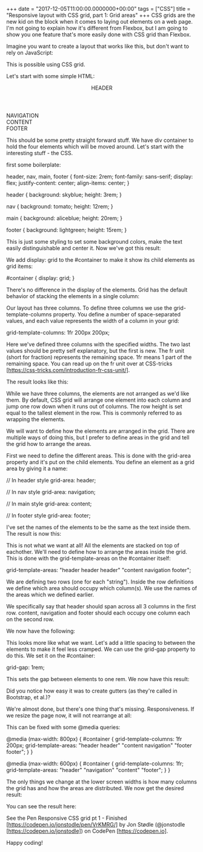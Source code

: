+++
date = "2017-12-05T11:00:00.0000000+00:00"
tags = ["CSS"]
title = "Responsive layout with CSS grid, part 1: Grid areas"
+++
CSS grids are the new kid on the block when it comes to laying out elements on a
web page. I'm not going to explain how it's different from Flexbox, but I am
going to show you one feature that's more easily done with CSS grid than
Flexbox.

Imagine you want to create a layout that works like this, but don't want to rely
on JavaScript:



This is possible using CSS grid.

Let's start with some simple HTML:

<div id="container">
  <header>
    HEADER
  </header>

  <nav>
    NAVIGATION
  </nav>

  <main>
    CONTENT
  </main>

  <footer>
    FOOTER
  </footer>
</div>


This should be some pretty straight forward stuff. We have div  container to
hold the four elements which will be moved around. Let's start with the
interesting stuff - the CSS.

first some boilerplate:

header, nav, main, footer {
  font-size: 2rem;
  font-family: sans-serif;
  display: flex;
  justify-content: center;
  align-items: center;
}

header {
  background: skyblue;
  height: 3rem;
}

nav {
  background: tomato;
  height: 12rem;
}

main {
  background: aliceblue;
  height: 20rem;
}

footer {
  background: lightgreen;
  height: 15rem;
}


This is just some styling to set some background colors, make the text easily
distinguishable and center it. Now we've got this result:



We add display: grid  to the #container  to make it show its child elements as
grid items:

#container {
  display: grid;
}


There's no difference in the display of the elements. Grid has the default
behavior of stacking the elements in a single column:



Our layout has three columns. To define three columns we use the 
grid-template-columns  property. You define a number of space-separated values,
and each value represents the width of a column in your grid:

grid-template-columns: 1fr 200px 200px;


Here we've defined three columns with the specified widths. The two last values
should be pretty self explanatory, but the first is new. The fr  unit (short for
 fraction) represents the remaining space. 1fr  means 1 part of the remaining
space. You can read up on the fr  unit over at CSS-tricks
[https://css-tricks.com/introduction-fr-css-unit/].

The result looks like this:



While we have three columns, the elements are not arranged as we'd like them. By
default, CSS grid will arrange one element into each column and jump one row
down when it runs out of columns. The row height is set equal to the tallest
element in the row. This is commonly referred to as wrapping  the elements.

We will want to define how the elements are arranged in the grid. There are
multiple ways of doing this, but I prefer to define areas in the grid and tell
the grid how to arrange the areas.

First we need to define the different areas. This is done with the grid-area 
property and it's put on the child elements. You define an element as a grid
area by giving it a name:

// In header style
  grid-area: header;

// In nav style
  grid-area: navigation;

// In main style
  grid-area: content;

// In footer style
  grid-area: footer;


I've set the names of the elements to be the same as the text inside them. The
result is now this:



This is not what we want at all! All the elements are stacked on top of
eachother. We'll need to define how to arrange the areas inside the grid. This
is done with the grid-template-areas  on the #container  itself:

grid-template-areas:
  "header header header"
  "content navigation footer";


We are defining two rows (one for each "string"). Inside the row definitions we
define which area should occupy which column(s). We use the names of the areas
which we defined earlier.

We specifically say that header  should span across all 3 columns in the first
row. content, navigation  and footer  should each occupy one column each on the
second row.

We now have the following:



This looks more like what we want. Let's add a little spacing to between the
elements to make it feel less cramped. We can use the grid-gap  property to do
this. We set it on the #container:

grid-gap: 1rem;


This sets the gap between elements to one rem. We now have this result:



Did you notice how easy it was to create gutters  (as they're called in
Bootstrap, et al.)?

We're almost done, but there's one thing that's missing. Responsiveness. If we
resize the page now, it will not rearrange at all:



This can be fixed with some @media  queries:

@media (max-width: 800px) {
  #container {
    grid-template-columns: 1fr 200px;
    grid-template-areas:
      "header header"
      "content navigation"
      "footer footer";
    }
}

@media (max-width: 600px) {
  #container {
    grid-template-columns: 1fr;
    grid-template-areas: 
      "header"
      "navigation"
      "content"
      "footer";
  }
}


The only things we change at the lower screen widths is how many columns the
grid has and how the areas are distributed. We now get the desired result:



You can see the result here:

See the Pen Responsive CSS grid pt 1 - Finished
[https://codepen.io/jonstodle/pen/VrKMRG/]  by Jon Stødle (@jonstodle
[https://codepen.io/jonstodle]) on CodePen [https://codepen.io].

Happy coding!
